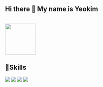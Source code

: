 

<!--
**duswnsxnxn/duswnsxnxn** is a ✨ _special_ ✨ repository because its `README.md` (this file) appears on your GitHub profile.

Here are some ideas to get you started:

- 🔭 I’m currently working on ...
- 🌱 I’m currently learning ...
- 👯 I’m looking to collaborate on ...
- 🤔 I’m looking for help with ...
- 💬 Ask me about ...
- 📫 How to reach me: ...
- 😄 Pronouns: ...
- ⚡ Fun fact: ...
-->
  <h2>Hi there 👋 My name is Yeokim</h2><br>
  <a href="https://abstracted-harmony-a37.notion.site/97cfc5bbbb404559b4ce28ce76dff120"><img src="https://img.shields.io/badge/BLOG-282828?style=flat-square&logo=Notion&logoColor=white" width="100"/></a>
  <h2>🌱Skills</h2>
  <img src="https://img.shields.io/badge/Blog-000000?style=flat-square&logo=Notion&logoColor=white" align="left"/>
  <img src="https://img.shields.io/badge/Blog-000000?style=flat-square&logo=Notion&logoColor=white" align="left"/>
  <img src="https://img.shields.io/badge/Blog-000000?style=flat-square&logo=Notion&logoColor=white"/>
  <img src="https://img.shields.io/badge/Blog-000000?style=flat-square&logo=Notion&logoColor=white"/>
  

